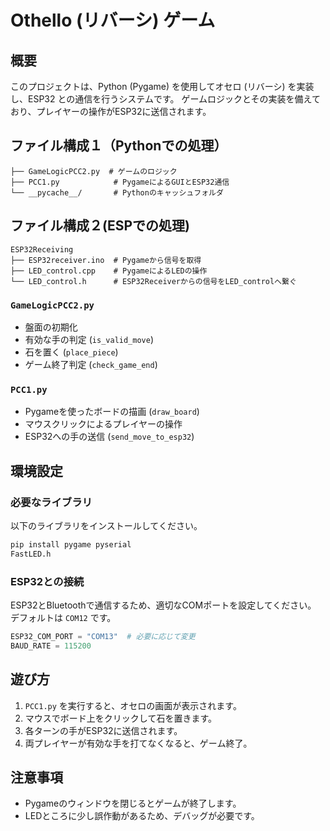 # Othello (リバーシ) ゲーム

## 概要
このプロジェクトは、Python (Pygame) を使用してオセロ (リバーシ) を実装し、ESP32 との通信を行うシステムです。
ゲームロジックとその実装を備えており、プレイヤーの操作がESP32に送信されます。

## ファイル構成１（Pythonでの処理）
```
├── GameLogicPCC2.py  # ゲームのロジック
├── PCC1.py            # PygameによるGUIとESP32通信
└── __pycache__/       # Pythonのキャッシュフォルダ
```
## ファイル構成２(ESPでの処理)
```
ESP32Receiving
├── ESP32receiver.ino  # Pygameから信号を取得
├── LED_control.cpp    # PygameによるLEDの操作
└── LED_control.h      # ESP32Receiverからの信号をLED_controlへ繋ぐ
```
### `GameLogicPCC2.py`
- 盤面の初期化
- 有効な手の判定 (`is_valid_move`)
- 石を置く (`place_piece`)
- ゲーム終了判定 (`check_game_end`)

### `PCC1.py`
- Pygameを使ったボードの描画 (`draw_board`)
- マウスクリックによるプレイヤーの操作
- ESP32への手の送信 (`send_move_to_esp32`)

## 環境設定
### 必要なライブラリ
以下のライブラリをインストールしてください。
```sh
pip install pygame pyserial
FastLED.h
```

### ESP32との接続
ESP32とBluetoothで通信するため、適切なCOMポートを設定してください。
デフォルトは `COM12` です。

```python
ESP32_COM_PORT = "COM13"  # 必要に応じて変更
BAUD_RATE = 115200
```

## 遊び方
1. `PCC1.py` を実行すると、オセロの画面が表示されます。
2. マウスでボード上をクリックして石を置きます。
3. 各ターンの手がESP32に送信されます。
4. 両プレイヤーが有効な手を打てなくなると、ゲーム終了。

## 注意事項
- Pygameのウィンドウを閉じるとゲームが終了します。
- LEDところに少し誤作動があるため、デバッグが必要です。

